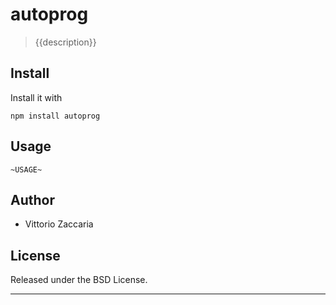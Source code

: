 # autoprog
> {{description}}

## Install

Install it with

```
npm install autoprog
```
## Usage

```
~USAGE~
```

## Author

* Vittorio Zaccaria

## License
Released under the BSD License.

***

